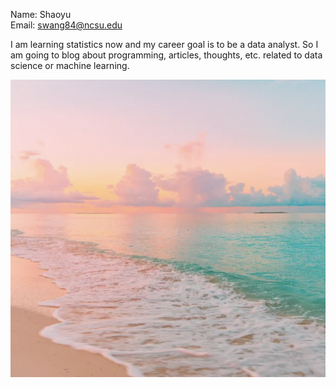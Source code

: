 Name: Shaoyu  
Email: swang84@ncsu.edu

I am learning statistics now and my career goal is to be a data analyst. So I am going to blog about programming, articles, thoughts, etc. related to data science or machine learning.

![](file.png)
